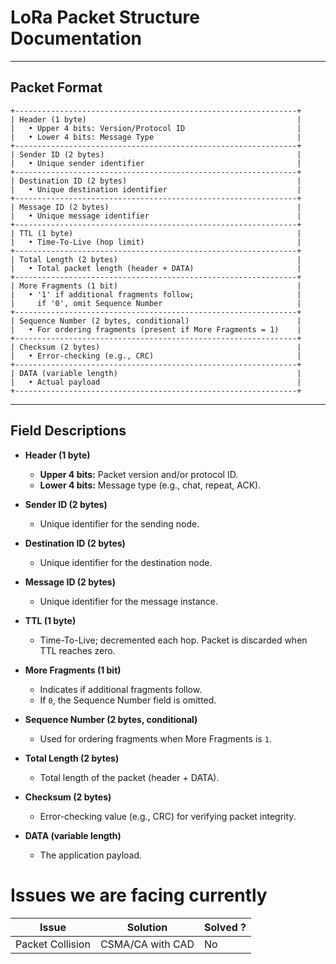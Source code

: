 # LoRa Packet Structure Documentation



---

## Packet Format

```packet
+---------------------------------------------------------------+
| Header (1 byte)                                               |
|   • Upper 4 bits: Version/Protocol ID                         |
|   • Lower 4 bits: Message Type                                |
+---------------------------------------------------------------+
| Sender ID (2 bytes)                                           |
|   • Unique sender identifier                                  |
+---------------------------------------------------------------+
| Destination ID (2 bytes)                                      |
|   • Unique destination identifier                             |
+---------------------------------------------------------------+
| Message ID (2 bytes)                                          |
|   • Unique message identifier                                 |
+---------------------------------------------------------------+
| TTL (1 byte)                                                  |
|   • Time-To-Live (hop limit)                                  |
+---------------------------------------------------------------+
| Total Length (2 bytes)                                        |
|   • Total packet length (header + DATA)                       |
+---------------------------------------------------------------+
| More Fragments (1 bit)                                        |
|   • '1' if additional fragments follow;                       |
|     if '0', omit Sequence Number                              |
+---------------------------------------------------------------+
| Sequence Number (2 bytes, conditional)                        |
|   • For ordering fragments (present if More Fragments = 1)    |
+---------------------------------------------------------------+
| Checksum (2 bytes)                                            |
|   • Error-checking (e.g., CRC)                                |
+---------------------------------------------------------------+
| DATA (variable length)                                        |
|   • Actual payload                                            |
+---------------------------------------------------------------+

```



---















## Field Descriptions

- **Header (1 byte)**
  - **Upper 4 bits:** Packet version and/or protocol ID.
  - **Lower 4 bits:** Message type (e.g., chat, repeat, ACK).

- **Sender ID (2 bytes)**
  - Unique identifier for the sending node.

- **Destination ID (2 bytes)**
  - Unique identifier for the destination node.

- **Message ID (2 bytes)**
  - Unique identifier for the message instance.

- **TTL (1 byte)**
  - Time-To-Live; decremented each hop. Packet is discarded when TTL reaches zero.

- **More Fragments (1 bit)**
  - Indicates if additional fragments follow.
  - If `0`, the Sequence Number field is omitted.

- **Sequence Number (2 bytes, conditional)**
  - Used for ordering fragments when More Fragments is `1`.

- **Total Length (2 bytes)**
  - Total length of the packet (header + DATA).

- **Checksum (2 bytes)**
  - Error-checking value (e.g., CRC) for verifying packet integrity.

- **DATA (variable length)**
  - The application payload.
  
    
  
    
  
    
  
    

# Issues we are facing currently 

| Issue            | Solution         | Solved ? |
| ---------------- | ---------------- | -------- |
| Packet Collision | CSMA/CA with CAD | No       |

